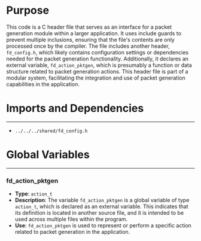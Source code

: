 # Purpose
This code is a C header file that serves as an interface for a packet generation module within a larger application. It uses include guards to prevent multiple inclusions, ensuring that the file's contents are only processed once by the compiler. The file includes another header, `fd_config.h`, which likely contains configuration settings or dependencies needed for the packet generation functionality. Additionally, it declares an external variable, `fd_action_pktgen`, which is presumably a function or data structure related to packet generation actions. This header file is part of a modular system, facilitating the integration and use of packet generation capabilities in the application.
# Imports and Dependencies

---
- `../../../shared/fd_config.h`


# Global Variables

---
### fd\_action\_pktgen
- **Type**: `action_t`
- **Description**: The variable `fd_action_pktgen` is a global variable of type `action_t`, which is declared as an external variable. This indicates that its definition is located in another source file, and it is intended to be used across multiple files within the program.
- **Use**: `fd_action_pktgen` is used to represent or perform a specific action related to packet generation in the application.


